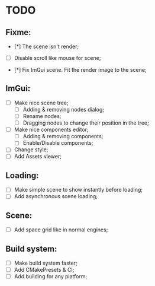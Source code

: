 # TODO

## Fixme:

- [*] The scene isn't render;
- [ ] Disable scroll like mouse for scene;
- [*] Fix ImGui scene. Fit the render image to the scene;

## ImGui:

- [ ] Make nice scene tree;
  - [ ] Adding & removing nodes dialog;
  - [ ] Rename nodes;
  - [ ] Dragging nodes to change their position in the tree;
- [ ] Make nice components editor;
  - [ ] Adding & removing components;
  - [ ] Enable/Disable components;
- [ ] Change style;
- [ ] Add Assets viewer;

## Loading:

- [ ] Make simple scene to show instantly before loading;
- [ ] Add asynchronous scene loading;

## Scene:

- [ ] Add space grid like in normal engines;

## Build system:

- [ ] Make build system faster;
- [ ] Add CMakePresets & CI;
- [ ] Add building for any platform;